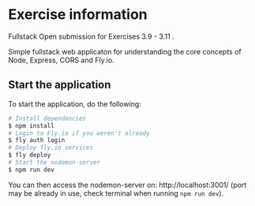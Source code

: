 # Exercise information

Fullstack Open submission for Exercises 3.9 - 3.11 .

Simple fullstack web applicaton for understanding the core concepts of Node, Express, CORS and Fly.io.

## Start the application

To start the application, do the following:

```bash
# Install dependancies
$ npm install
# Login to Fly.io if you weren't already
$ fly auth login
# Deploy fly.io services
$ fly deploy
# Start the nodemon-server
$ npm run dev
```

You can then access the nodemon-server on: http://localhost:3001/  (port may be already in use, check terminal when running `npm run dev`).